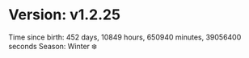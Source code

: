 # Version: v1.2.25
Time since birth: 452 days, 10849 hours, 650940 minutes, 39056400 seconds
Season: Winter ❄️
